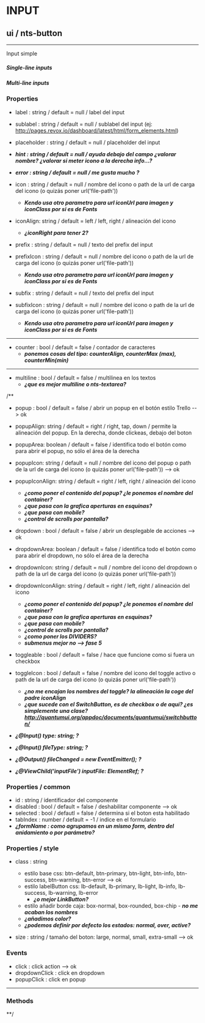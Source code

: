 # INPUT
## ui / nts-button
---
Input simple


 <h5>Single-line inputs</h5>
      <div class="flex">
        <nts-input [(ntsModel)]="inputModel" label="Default input"></nts-input>
        <nts-input [(ntsModel)]="inputModel" label="Input with placeholder" placeholder="Input placeholder"></nts-input>
        <nts-input [(ntsModel)]="inputModel" label="Input with icon" placeholder="Input placeholder" icon="user"></nts-input>
        <nts-input [(ntsModel)]="inputModel" label="Input with hint" placeholder="Input placeholder" hint="i.e: user@domain.com"></nts-input>
        <nts-input [(ntsModel)]="inputModel" label="Input with error" placeholder="Input placeholder" error="Must be a valid email"></nts-input>
        <nts-input [(ntsModel)]="inputModel" label="Input with prefix" placeholder="Input placeholder" prefix="http://www."></nts-input>
      </div>
      <div class="flex">
        <nts-input [(ntsModel)]="inputModel" label="Input with counter" counter="true"></nts-input>
        <nts-input [(ntsModel)]="inputModel" label="Counter and max" max="10" counter="true"></nts-input>
        <nts-input [(ntsModel)]="inputModel" label="Input with right icon" placeholder="Input placeholder" iconRight="user"></nts-input>
      </div>
      <h5>Multi-line inputs</h5>
      <nts-input [(ntsModel)]="inputModel"
        placeholder="Here you can see all the available options of multiline input activated"
        label="Multiline input"
        multiline="true"
        counter="true"
        max="140"
        error="Something went wrong"
        hint="Write something above">
      </nts-input>



### Properties
- label : string / default = null / label del input
- sublabel : string / default = null / sublabel del input (ej: http://pages.revox.io/dashboard/latest/html/form_elements.html)
- placeholder : string / default = null / placeholder del input
- ___hint : string / default = null / ayuda debajo del campo ¿valorar nombre? ¿valorar si meter icono a la derecha info...?___
- ___error : string / default = null / me gusta mucho ?___

- icon : string / default = null / nombre del icono o path de la url de carga del icono (o quizás poner url('file-path'))
    - ___Kendo usa otro parametro para url iconUrl para imagen y iconClass por si es de Fonts___
- iconAlign: string / default = left / left, right / alineación del icono
    - ___¿iconRight para tener 2?___
- prefix : string / default = null / texto del prefix del input
- prefixIcon : string / default = null / nombre del icono o path de la url de carga del icono (o quizás poner url('file-path'))
    - ___Kendo usa otro parametro para url iconUrl para imagen y iconClass por si es de Fonts___
- subfix : string / default = null / texto del prefix del input
- subfixIcon : string / default = null / nombre del icono o path de la url de carga del icono (o quizás poner url('file-path'))
    - ___Kendo usa otro parametro para url iconUrl para imagen y iconClass por si es de Fonts___

---

- counter : bool / default = false / contador de caracteres
    - ___ponemos cosas del tipo: counterAlign, counterMax (max), counterMin(min)___


---

- multiline : bool / default = false / multilinea en los textos
    - ___¿que es mejor multiline o nts-textarea?___









/**
- popup : bool / default = false / abrir un popup en el botón estilo Trello --> ok
- popupAlign: string / default = right / right, tap, down / permite la alineación del popup. En la derecha, donde clickeas, debajo del boton
- popupArea: boolean / default = false / identifica todo el botón como para abrir el popup, no sólo el área de la derecha
- popupIcon: string / default = null / nombre del icono del popup o path de la url de carga del icono (o quizás poner url('file-path'))  --> ok
- popupIconAlign: string / default = right / left, right / alineación del icono
    - ___¿como poner el contenido del popup? ¿le ponemos el nombre del container?___
    - ___¿que pasa con la grafica aperturas en esquinas?___
    - ___¿que pasa con mobile?___
    - ___¿control de scrolls por pantalla?___

- dropdown : bool / default = false / abrir un desplegable de acciones --> ok
- dropdownArea: boolean / default = false / identifica todo el botón como para abrir el dropdown, no sólo el área de la derecha
- dropdownIcon: string / default = null / nombre del icono del dropdown o path de la url de carga del icono (o quizás poner url('file-path'))
- dropdownIconAlign: string / default = right / left, right / alineación del icono
    - ___¿como poner el contenido del popup? ¿le ponemos el nombre del container?___
    - ___¿que pasa con la grafica aperturas en esquinas?___
    - ___¿que pasa con mobile?___
    - ___¿control de scrolls por pantalla?___
    - ___¿como poner los DIVIDERS?___
    - ___submenus mejor no --> fase 5___

- toggleable : bool / default = false / hace que funcione como si fuera un checkbox
- toggleIcon : bool / default = false / nombre del icono del toggle activo o path de la url de carga del icono (o quizás poner url('file-path'))
    - ___¿no me encajan los nombres del toggle? la alineación la coge del padre iconAlign___
    - ___¿que sucede con el SwitchButton, es de checkbox o de aqui? ¿es simplemente una clase? http://quantumui.org/appdoc/documents/quantumui/switchbutton/___

- ___¿@Input() type: string; ?___
- ___¿@Input() fileType: string; ?___
- ___¿@Output() fileChanged = new EventEmitter(); ?___
- ___¿@ViewChild('inputFile') inputFile: ElementRef; ?___


### Properties / common
- id : string / identificador del componente
- disabled : bool / default = false / deshabilitar componente --> ok
- selected : bool / defautl = false / determina si el boton esta habilitado
- tabIndex : number / default = -1 / indice en el formulario
- ___¿formName : como agrupamos en un mismo form, dentro del anidamiento o por parámetro?___

### Properties / style
- class : string
    - estilo base css: btn-default, btn-primary, btn-light, btn-info, btn-success, btn-warning, btn-error --> ok
    - estilo labelButton css: lb-default, lb-primary, lb-light, lb-info, lb-success, lb-warning, lb-error
        - ___¿o mejor LinkButton?___
    - estilo añadir borde caja: box-normal, box-rounded, box-chip
            - ___no me acaban los nombres___
    - ___¿añadimos color?___
    - ___¿podemos definir por defecto los estados: normal, over, active?___
    
- size : string / tamaño del boton: large, normal, small, extra-small  --> ok


### Events
- click : click action  --> ok
- dropdownClick : click en dropdown
- popupClick : click en popup


---

### Methods 

**/